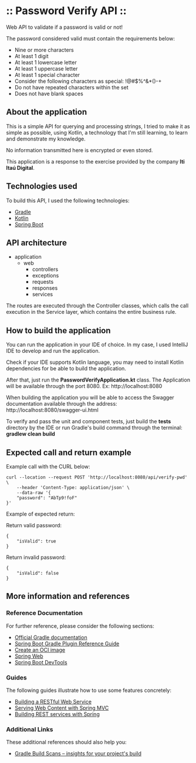 # :: Password Verify API ::

Web API to validate if a password is valid or not!

The password considered valid must contain the requirements below:

* Nine or more characters
* At least 1 digit
* At least 1 lowercase letter
* At least 1 uppercase letter
* At least 1 special character
* Consider the following characters as special: !@#$%^&*()-+
* Do not have repeated characters within the set
* Does not have blank spaces


## About the application

This is a simple API for querying and processing strings, I tried to make it as simple as possible, using
Kotlin, a technology that I'm still learning, to learn and demonstrate my knowledge.

No information transmitted here is encrypted or even stored.

This application is a response to the exercise provided by the company **Iti Itaú Digital**.


## Technologies used

To build this API, I used the following technologies:

* [Gradle](https://gradle.org)
* [Kotlin](https://kotlinlang.org/)
* [Spring Boot](https://spring.io)


## API architecture

* application
    * web
      * controllers
      * exceptions
      * requests
      * responses
      * services

The routes are executed through the Controller classes, which calls the call execution in the Service layer, which 
contains the entire business rule.


## How to build the application

You can run the application in your IDE of choice. In my case, I used IntelliJ IDE to develop and
run the application.

Check if your IDE supports Kotlin language, you may need to install Kotlin dependencies for
be able to build the application.

After that, just run the **PasswordVerifyApplication.kt** class. The Application will be available through the
port 8080. Ex: http://localhost:8080

When building the application you will be able to access the Swagger documentation available through the
address: http://localhost:8080/swagger-ui.html

To verify and pass the unit and component tests, just build the **tests** directory by the IDE
or run Gradle's build command through the terminal: **gradlew clean build**


## Expected call and return example

Example call with the CURL below:

    curl --location --request POST 'http://localhost:8080/api/verify-pwd' \
        --header 'Content-Type: application/json' \
        --data-raw '{
        "password": "AbTp9!foF"
    }'

Example of expected return:

Return valid password:

    {
        "isValid": true
    }

Return invalid password:

    {
        "isValid": false
    }

## More information and references

### Reference Documentation
For further reference, please consider the following sections:

* [Official Gradle documentation](https://docs.gradle.org)
* [Spring Boot Gradle Plugin Reference Guide](https://docs.spring.io/spring-boot/docs/2.5.4/gradle-plugin/reference/html/)
* [Create an OCI image](https://docs.spring.io/spring-boot/docs/2.5.4/gradle-plugin/reference/html/#build-image)
* [Spring Web](https://docs.spring.io/spring-boot/docs/2.5.4/reference/htmlsingle/#boot-features-developing-web-applications)
* [Spring Boot DevTools](https://docs.spring.io/spring-boot/docs/2.5.4/reference/htmlsingle/#using-boot-devtools)

### Guides
The following guides illustrate how to use some features concretely:

* [Building a RESTful Web Service](https://spring.io/guides/gs/rest-service/)
* [Serving Web Content with Spring MVC](https://spring.io/guides/gs/serving-web-content/)
* [Building REST services with Spring](https://spring.io/guides/tutorials/bookmarks/)

### Additional Links
These additional references should also help you:

* [Gradle Build Scans – insights for your project's build](https://scans.gradle.com#gradle)

